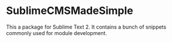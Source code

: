 SublimeCMSMadeSimple
====================
This a package for Sublime Text 2. It contains a bunch of snippets commonly used for module development.